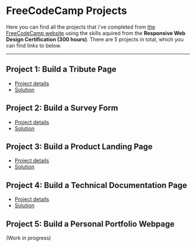 # FreeCodeCamp Projects

Here you can find all the projects that i've completed from [the FreeCodeCamp website](www.freecodecamp.org) using the skills aquired from the **Responsive Web Design Certification (300 hours)**. There are 5 projects in total, which you can find links to below.

---

## Project 1: Build a Tribute Page

* [Project details](https://www.freecodecamp.org/learn/responsive-web-design/responsive-web-design-projects/build-a-tribute-page)
* [Solution](https://codepen.io/yunger7/full/ExPoWQK)

## Project 2: Build a Survey Form

* [Project details](https://www.freecodecamp.org/learn/responsive-web-design/responsive-web-design-projects/build-a-survey-form)
* [Solution](https://codepen.io/yunger7/full/gOPQpQP)

## Project 3: Build a Product Landing Page

* [Project details](https://www.freecodecamp.org/learn/responsive-web-design/responsive-web-design-projects/build-a-product-landing-page)
* [Solution](https://codepen.io/yunger7/full/oNxaBwq)

## Project 4: Build a Technical Documentation Page

* [Project details](https://www.freecodecamp.org/learn/responsive-web-design/responsive-web-design-projects/build-a-technical-documentation-page)
* [Solution](https://codepen.io/yunger7/pen/LYNBRpP)

## Project 5: Build a Personal Portfolio Webpage

(Work in progress)
